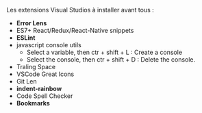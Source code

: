 Les extensions Visual Studios à installer avant tous : 
- __Error Lens__
- ES7+ React/Redux/React-Native snippets
- __ESLint__
-  javascript console utils
    - Select a variable, then ctr + shift + L : Create a console
    - Select the console, then ctr + shift + D : Delete the console.
- Traling Space
- VSCode Great Icons
- Git Len
- __indent-rainbow__
- Code Spell Checker
- __Bookmarks__
